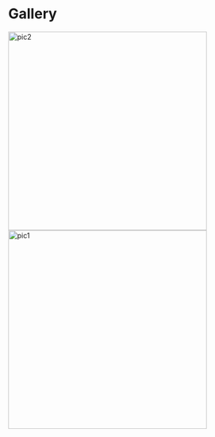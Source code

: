 # Gallery

<p float="left">
  <img width="400" alt="pic2" src="https://user-images.githubusercontent.com/73906341/130279081-5998baba-059f-4775-bec6-7742a4d6cc02.png">
  <img width="400" alt="pic1" src="https://user-images.githubusercontent.com/73906341/130279074-ee2990db-5e84-4389-b874-a872d43b238a.png">
</p>
